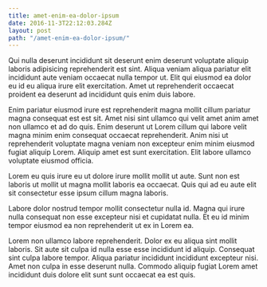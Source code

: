 ```yaml
---
title: amet-enim-ea-dolor-ipsum
date: 2016-11-3T22:12:03.284Z
layout: post
path: "/amet-enim-ea-dolor-ipsum/"
---
```


Qui nulla deserunt incididunt sit deserunt enim deserunt voluptate aliquip laboris adipisicing reprehenderit est sint. Aliqua veniam aliqua pariatur elit incididunt aute veniam occaecat nulla tempor ut. Elit qui eiusmod ea dolor eu id eu aliqua irure elit exercitation. Amet ut reprehenderit occaecat proident ea deserunt ad incididunt quis enim duis labore.

Enim pariatur eiusmod irure est reprehenderit magna mollit cillum pariatur magna consequat est est sit. Amet nisi sint ullamco qui velit amet anim amet non ullamco et ad do quis. Enim deserunt ut Lorem cillum qui labore velit magna minim enim consequat occaecat reprehenderit. Anim nisi ut reprehenderit voluptate magna veniam non excepteur enim minim eiusmod fugiat aliquip Lorem. Aliquip amet est sunt exercitation. Elit labore ullamco voluptate eiusmod officia.

Lorem eu quis irure eu ut dolore irure mollit mollit ut aute. Sunt non est laboris ut mollit ut magna mollit laboris ea occaecat. Quis qui ad eu aute elit sit consectetur esse ipsum cillum magna laboris.

Labore dolor nostrud tempor mollit consectetur nulla id. Magna qui irure nulla consequat non esse excepteur nisi et cupidatat nulla. Et eu id minim tempor eiusmod ea non reprehenderit ut ex in Lorem ea.

Lorem non ullamco labore reprehenderit. Dolor ex eu aliqua sint mollit laboris. Sit aute sit culpa id nulla esse esse incididunt id aliquip. Consequat sint culpa labore tempor. Aliqua pariatur incididunt incididunt excepteur nisi. Amet non culpa in esse deserunt nulla. Commodo aliquip fugiat Lorem amet incididunt duis dolore elit sunt sunt occaecat ea est quis.